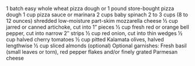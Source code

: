 1 batch easy whole wheat pizza dough or 1 pound store-bought pizza dough
1 cup pizza sauce or marinara
2 cups baby spinach
2 to 3 cups (8 to 12 ounces) shredded low-moisture part-skim mozzarella cheese
½ cup jarred or canned artichoke, cut into 1” pieces
½ cup fresh red or orange bell pepper, cut into narrow 2″ strips
½ cup red onion, cut into thin wedges
½ cup halved cherry tomatoes
½ cup pitted Kalamata olives, halved lengthwise
½ cup sliced almonds (optional)
Optional garnishes: Fresh basil (small leaves or torn), red pepper flakes and/or finely grated Parmesan cheese